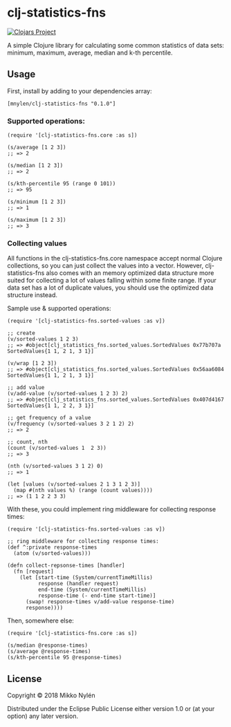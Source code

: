 # clj-statistics-fns

[![Clojars Project](https://img.shields.io/clojars/v/mnylen/clj-statistics-fns.svg)](https://clojars.org/mnylen/clj-statistics-fns)

A simple Clojure library for calculating some common statistics of data sets:
minimum, maximum, average, median and k-th percentile.

## Usage

First, install by adding to your dependencies array:

    [mnylen/clj-statistics-fns "0.1.0"]

### Supported operations:

    (require '[clj-statistics-fns.core :as s])

    (s/average [1 2 3])
    ;; => 2

    (s/median [1 2 3])
    ;; => 2

    (s/kth-percentile 95 (range 0 101))
    ;; => 95

    (s/minimum [1 2 3])
    ;; => 1

    (s/maximum [1 2 3])
    ;; => 3

### Collecting values

All functions in the clj-statistics-fns.core namespace accept normal Clojure
collections, so you can just collect the values into a vector. However,
clj-statistics-fns also comes with an memory optimized data structure more suited
for collecting a lot of values falling within some finite range. If your data set has
a lot of duplicate values, you should use the optimized data structure instead.

Sample use & supported operations:

    (require '[clj-statistics-fns.sorted-values :as v])

    ;; create
    (v/sorted-values 1 2 3)
    ;; => #object[clj_statistics_fns.sorted_values.SortedValues 0x77b707a SortedValues{1 1, 2 1, 3 1}]

    (v/wrap [1 2 3])
    ;; => #object[clj_statistics_fns.sorted_values.SortedValues 0x56aa6084 SortedValues{1 1, 2 1, 3 1}]

    ;; add value
    (v/add-value (v/sorted-values 1 2 3) 2)
    ;; => #object[clj_statistics_fns.sorted_values.SortedValues 0x407d4167 SortedValues{1 1, 2 2, 3 1}]

    ;; get frequency of a value
    (v/frequency (v/sorted-values 3 2 1 2) 2)
    ;; => 2

    ;; count, nth
    (count (v/sorted-values 1  2 3))
    ;; => 3

    (nth (v/sorted-values 3 1 2) 0)
    ;; => 1

    (let [values (v/sorted-values 2 1 3 1 2 3)]
      (map #(nth values %) (range (count values))))
    ;; => (1 1 2 2 3 3)

With these, you could implement ring middleware for collecting response times:

    (require '[clj-statistics-fns.sorted-values :as v])

    ;; ring middleware for collecting response times:
    (def ^:private response-times
      (atom (v/sorted-values)))

    (defn collect-repsonse-times [handler]
      (fn [request]
        (let [start-time (System/currentTimeMillis)
              response (handler request)
              end-time (System/currentTimeMillis)
              response-time (- end-time start-time)]
          (swap! response-times v/add-value response-time)
          response))))

Then, somewhere else:

    (require '[clj-statistics-fns.core :as s])

    (s/median @response-times)
    (s/average @response-times)
    (s/kth-percentile 95 @response-times)

## License

Copyright © 2018 Mikko Nylén

Distributed under the Eclipse Public License either version 1.0 or (at
your option) any later version.
